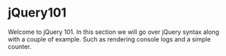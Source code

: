 # jQuery101
Welcome to jQuery 101. In this section we will go over jQuery syntax along with a couple of example. Such as rendering console logs and a simple counter.
